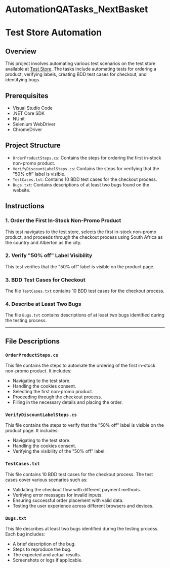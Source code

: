 # AutomationQATasks_NextBasket

# Test Store Automation

## Overview

This project involves automating various test scenarios on the test store available at [Test Store](https://teststoreforsouthafri.nextbasket.shop/). The tasks include automating tests for ordering a product, verifying labels, creating BDD test cases for checkout, and identifying bugs.

## Prerequisites

- Visual Studio Code
- .NET Core SDK
- NUnit
- Selenium WebDriver
- ChromeDriver

## Project Structure

- `OrderProductSteps.cs`: Contains the steps for ordering the first in-stock non-promo product.
- `VerifyDiscountLabelSteps.cs`: Contains the steps for verifying that the "50% off" label is visible.
- `TestCases.txt`: Contains 10 BDD test cases for the checkout process.
- `Bugs.txt`: Contains descriptions of at least two bugs found on the website.

## Instructions

### 1. Order the First In-Stock Non-Promo Product

This test navigates to the test store, selects the first in-stock non-promo product, and proceeds through the checkout process using South Africa as the country and Alberton as the city.

### 2. Verify "50% off" Label Visibility

This test verifies that the "50% off" label is visible on the product page.

### 3. BDD Test Cases for Checkout

The file `TestCases.txt` contains 10 BDD test cases for the checkout process.

### 4. Describe at Least Two Bugs

The file `Bugs.txt` contains descriptions of at least two bugs identified during the testing process.

---

## File Descriptions

### `OrderProductSteps.cs`

This file contains the steps to automate the ordering of the first in-stock non-promo product. It includes:

- Navigating to the test store.
- Handling the cookies consent.
- Selecting the first non-promo product.
- Proceeding through the checkout process.
- Filling in the necessary details and placing the order.

### `VerifyDiscountLabelSteps.cs`

This file contains the steps to verify that the "50% off" label is visible on the product page. It includes:

- Navigating to the test store.
- Handling the cookies consent.
- Verifying the visibility of the "50% off" label.

### `TestCases.txt`

This file contains 10 BDD test cases for the checkout process. The test cases cover various scenarios such as:

- Validating the checkout flow with different payment methods.
- Verifying error messages for invalid inputs.
- Ensuring successful order placement with valid data.
- Testing the user experience across different browsers and devices.

### `Bugs.txt`

This file describes at least two bugs identified during the testing process. Each bug includes:

- A brief description of the bug.
- Steps to reproduce the bug.
- The expected and actual results.
- Screenshots or logs if applicable.

